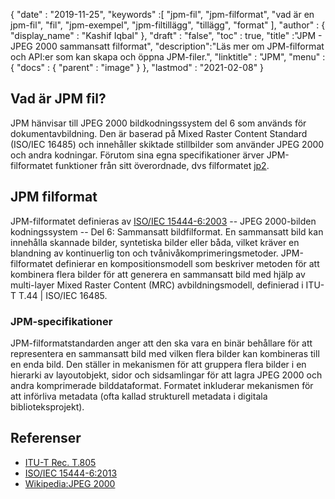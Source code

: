 {
  "date" : "2019-11-25",
  "keywords" :[ "jpm-fil", "jpm-filformat", "vad är en jpm-fil", "fil", "jpm-exempel", "jpm-filtillägg", "tillägg", "format" ],
  "author" : {
    "display_name" : "Kashif Iqbal"
},
  "draft" : "false",
  "toc" : true,
  "title" :"JPM - JPEG 2000 sammansatt filformat",
  "description":"Läs mer om JPM-filformat och API:er som kan skapa och öppna JPM-filer.",
  "linktitle" : "JPM",
  "menu" : {
    "docs" : {
      "parent" : "image"
}
},
  "lastmod" : "2021-02-08"
}

## Vad är JPM fil?

JPM hänvisar till JPEG 2000 bildkodningssystem del 6 som används för dokumentavbildning. Den är baserad på Mixed Raster Content Standard (ISO/IEC 16485) och innehåller skiktade stillbilder som använder JPEG 2000 och andra kodningar. Förutom sina egna specifikationer ärver JPM-filformatet funktioner från sitt överordnade, dvs filformatet [jp2](/sv/image/jp2/).

## JPM filformat

JPM-filformatet definieras av [ISO/IEC 15444-6:2003](https://www.iso.org/standard/61124.html) -- JPEG 2000-bilden kodningssystem -- Del 6: Sammansatt bildfilformat. En sammansatt bild kan innehålla skannade bilder, syntetiska bilder eller båda, vilket kräver en blandning av kontinuerlig ton och tvånivåkomprimeringsmetoder. JPM-filformatet definierar en kompositionsmodell som beskriver metoden för att kombinera flera bilder för att generera en sammansatt bild med hjälp av multi-layer Mixed Raster Content (MRC) avbildningsmodell, definierad i ITU-T T.44 | ISO/IEC 16485.

### JPM-specifikationer
JPM-filformatstandarden anger att den ska vara en binär behållare för att representera en sammansatt bild med vilken flera bilder kan kombineras till en enda bild. Den ställer in mekanismen för att gruppera flera bilder i en hierarki av layoutobjekt, sidor och sidsamlingar för att lagra JPEG 2000 och andra komprimerade bilddataformat. Formatet inkluderar mekanismen för att införliva metadata (ofta kallad strukturell metadata i digitala biblioteksprojekt).

## Referenser

* [ITU-T Rec. T.805](http://www.itu.int/rec/T-REC-T.805/en)
* [ISO/IEC 15444-6:2013](https://www.iso.org/standard/61124.html)
* [Wikipedia:JPEG 2000](https://en.wikipedia.org/wiki/JPEG_2000)

